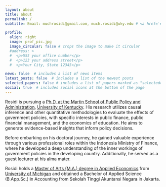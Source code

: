 ```yaml
---
layout: about
title: about
permalink: /
subtitle: Email: muchrosidi@gmail.com, much.rosidi@uky.edu # <a href='#'>Affiliations</a>. Address. Contacts. Moto. Etc.

profile:
  align: right
  image: prof_pic.jpg
  image_circular: false # crops the image to make it circular
  #address: >
  #  <p>555 your office number</p>
  #  <p>123 your address street</p>
  #  <p>Your City, State 12345</p>

news: false  # includes a list of news items
latest_posts: false  # includes a list of the newest posts
selected_papers: false # includes a list of papers marked as "selected={true}"
social: true  # includes social icons at the bottom of the page
---
```


Rosidi is pursuing a [Ph.D. at the Martin School of Public Policy and Administration](https://martin.uky.edu/academic-programs/phd), [University of Kentucky](https://www.uky.edu/). His research utilizes causal inference and other quantitative methodologies to evaluate the effects of government policies, with specific interests in public finance, public financial management, and the economics of education. He aims to generate evidence-based insights that inform policy decisions.

Before embarking on his doctoral journey, he gained valuable experience through various professional roles within the Indonesia Ministry of Finance, where he developed a deep understanding of the inner workings of government policies in the developing country. Additionally, he served as a guest lecturer at his alma mater.

Rosidi holds a [Master of Arts (M.A.) degree in Applied Economics](https://lsa.umich.edu/econ/mae.html) from [University of Michigan](https://umich.edu/) and obtained a Bachelor of Applied Science (B.App.Sc.) in Accounting from Sekolah Tinggi Akuntansi Negara in Jakarta.

